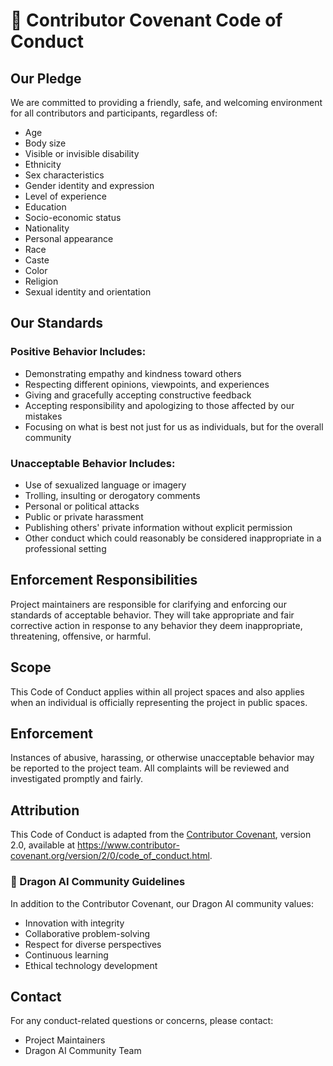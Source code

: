 # 🐉 Contributor Covenant Code of Conduct

## Our Pledge

We are committed to providing a friendly, safe, and welcoming environment for all contributors and participants, regardless of:
- Age
- Body size
- Visible or invisible disability
- Ethnicity
- Sex characteristics
- Gender identity and expression
- Level of experience
- Education
- Socio-economic status
- Nationality
- Personal appearance
- Race
- Caste
- Color
- Religion
- Sexual identity and orientation

## Our Standards

### Positive Behavior Includes:
- Demonstrating empathy and kindness toward others
- Respecting different opinions, viewpoints, and experiences
- Giving and gracefully accepting constructive feedback
- Accepting responsibility and apologizing to those affected by our mistakes
- Focusing on what is best not just for us as individuals, but for the overall community

### Unacceptable Behavior Includes:
- Use of sexualized language or imagery
- Trolling, insulting or derogatory comments
- Personal or political attacks
- Public or private harassment
- Publishing others' private information without explicit permission
- Other conduct which could reasonably be considered inappropriate in a professional setting

## Enforcement Responsibilities

Project maintainers are responsible for clarifying and enforcing our standards of acceptable behavior. They will take appropriate and fair corrective action in response to any behavior they deem inappropriate, threatening, offensive, or harmful.

## Scope

This Code of Conduct applies within all project spaces and also applies when an individual is officially representing the project in public spaces.

## Enforcement

Instances of abusive, harassing, or otherwise unacceptable behavior may be reported to the project team. All complaints will be reviewed and investigated promptly and fairly.

## Attribution

This Code of Conduct is adapted from the [Contributor Covenant][homepage], version 2.0, available at https://www.contributor-covenant.org/version/2/0/code_of_conduct.html.

### 🐉 Dragon AI Community Guidelines

In addition to the Contributor Covenant, our Dragon AI community values:
- Innovation with integrity
- Collaborative problem-solving
- Respect for diverse perspectives
- Continuous learning
- Ethical technology development

## Contact

For any conduct-related questions or concerns, please contact:
- Project Maintainers
- Dragon AI Community Team

[homepage]: https://www.contributor-covenant.org